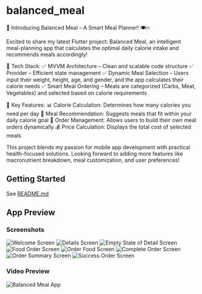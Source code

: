 # balanced_meal

🚀 Introducing Balanced Meal – A Smart Meal Planner! 🍽️🔥

Excited to share my latest Flutter project: Balanced Meal, an intelligent meal-planning app that calculates the optimal daily calorie intake and recommends meals accordingly!

🔧 Tech Stack:
✅ MVVM Architecture – Clean and scalable code structure
✅ Provider – Efficient state management
✅ Dynamic Meal Selection – Users input their weight, height, age, and gender, and the app calculates their calorie needs
✅ Smart Meal Ordering – Meals are categorized (Carbs, Meat, Vegetables) and selected based on calorie requirements

🎯 Key Features:
📊 Calorie Calculation: Determines how many calories you need per day
🍛 Meal Recommendation: Suggests meals that fit within your daily calorie goal
🛒 Order Management: Allows users to build their own meal orders dynamically
💰 Price Calculation: Displays the total cost of selected meals

This project blends my passion for mobile app development with practical health-focused solutions. Looking forward to adding more features like macronutrient breakdown, meal customization, and user preferences!

## Getting Started

See [README.md](README.md)

## App Preview

### Screenshots

![Welcome Screen](assets/app_preview/welcome_screen.png)
![Details Screen](assets/app_preview/detail_screen.png)
![Empty State of Detail Screen](assets/app_preview/empty_state_of_detail_screen.png)
![Food Order Screen](assets/app_preview/food_order_screen.png)
![Order Food Screen](assets/app_preview/order_food_state.png)
![Complete Order Screen](assets/app_preview/complete_order.png)
![Order Summary Screen](assets/app_preview/order_summary_screen.png)
![Success Order Screen](assets/app_preview/success_order.png)

### Video Preview

![Balanced Meal App]([https://www.linkedin.com/posts/3mad-hany_flutter-mvvm-provider-activity-7298526398715985920-nepl?utm_source=social_share_send&utm_medium=member_desktop_web&rcm=ACoAAEYiYdgBj328EUsJOqokYrIsMJGEsVnCsrQ](https://www.linkedin.com/posts/3mad-hany_flutter-mvvm-provider-activity-7298526398715985920-nepl?utm_source=social_share_send&utm_medium=member_desktop_web&rcm=ACoAAEYiYdgBj328EUsJOqokYrIsMJGEsVnCsrQ))
